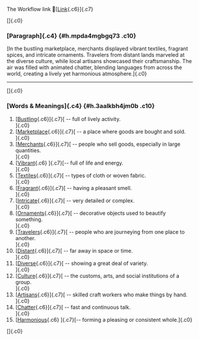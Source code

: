The Workflow link
👏[[Link](https://www.google.com/url?q=http://www.google.com&sa=D&source=editors&ust=1758410336095978&usg=AOvVaw1NnEfk9v8XT082ulDKDLG9){.c6}]{.c7}

[]{.c0}

### [Paragraph]{.c4} {#h.mpda4mgbgq73 .c10}

[In the bustling marketplace, merchants displayed vibrant textiles,
fragrant spices, and intricate ornaments. Travelers from distant lands
marveled at the diverse culture, while local artisans showcased their
craftsmanship. The air was filled with animated chatter, blending
languages from across the world, creating a lively yet harmonious
atmosphere.]{.c0}

------------------------------------------------------------------------

[]{.c0}

### [Words & Meanings]{.c4} {#h.3aalkbh4jm0b .c10}

1.  [[Bustling](https://www.google.com/url?q=http://www.google.com&sa=D&source=editors&ust=1758410336097226&usg=AOvVaw2sUuhp49hnQOmu7NQ_by_L){.c6}]{.c7}[ --
    full of lively activity.\
    ]{.c0}
2.  [[Marketplace](https://www.google.com/url?q=http://www.google.com&sa=D&source=editors&ust=1758410336097492&usg=AOvVaw04XWtrwK10_Yp3HAPa36ru){.c6}]{.c7}[ --
    a place where goods are bought and sold.\
    ]{.c0}
3.  [[Merchants](https://www.google.com/url?q=http://www.google.com&sa=D&source=editors&ust=1758410336097729&usg=AOvVaw2D49XNPjbktZmj5Gnbinsm){.c6}]{.c7}[ --
    people who sell goods, especially in large quantities.\
    ]{.c0}
4.  [[Vibrant](https://www.google.com/url?q=http://www.google.com&sa=D&source=editors&ust=1758410336097944&usg=AOvVaw0GuGmT1gQBrbXRiVaokdqg){.c6}
    ]{.c7}[-- full of life and energy.\
    ]{.c0}
5.  [[Textiles](https://www.google.com/url?q=http://www.google.com&sa=D&source=editors&ust=1758410336098068&usg=AOvVaw0RLXaiDMUNaQG_EF48Tfec){.c6}]{.c7}[ --
    types of cloth or woven fabric.\
    ]{.c0}
6.  [[Fragrant](https://www.google.com/url?q=http://www.google.com&sa=D&source=editors&ust=1758410336098201&usg=AOvVaw3aMLX325Um_jhmlKw6SPaA){.c6}]{.c7}[ --
    having a pleasant smell.\
    ]{.c0}
7.  [[Intricate](https://www.google.com/url?q=http://www.google.com&sa=D&source=editors&ust=1758410336098322&usg=AOvVaw267KN-yFmImFUIkwXVr_E2){.c6}]{.c7}[ --
    very detailed or complex.\
    ]{.c0}
8.  [[Ornaments](https://www.google.com/url?q=http://www.google.com&sa=D&source=editors&ust=1758410336098445&usg=AOvVaw19xu6e0hzlxv4JCM9VpyYx){.c6}]{.c7}[ --
    decorative objects used to beautify something.\
    ]{.c0}
9.  [[Travelers](https://www.google.com/url?q=http://www.google.com&sa=D&source=editors&ust=1758410336098583&usg=AOvVaw2KAmG97MZdD8VGMnCEVISM){.c6}]{.c7}[ --
    people who are journeying from one place to another.\
    ]{.c0}
10. [[Distant](https://www.google.com/url?q=http://www.google.com&sa=D&source=editors&ust=1758410336098726&usg=AOvVaw3dEIaWQjC-mj6O_qMxlUb3){.c6}]{.c7}[ --
    far away in space or time.\
    ]{.c0}
11. [[Diverse](https://www.google.com/url?q=http://www.google.com&sa=D&source=editors&ust=1758410336098842&usg=AOvVaw0oiyNX8vCzKWpZRGKr6yWx){.c6}]{.c7}[ --
    showing a great deal of variety.\
    ]{.c0}
12. [[Culture](https://www.google.com/url?q=http://www.google.com&sa=D&source=editors&ust=1758410336099001&usg=AOvVaw0oQDBWxN9EAw0VzrmibD09){.c6}]{.c7}[ --
    the customs, arts, and social institutions of a group.\
    ]{.c0}
13. [[Artisans](https://www.google.com/url?q=http://www.google.com&sa=D&source=editors&ust=1758410336099169&usg=AOvVaw0LtbbtHGcf3N12XbMw9N9b){.c6}]{.c7}[ --
    skilled craft workers who make things by hand.\
    ]{.c0}
14. [[Chatter](https://www.google.com/url?q=http://www.google.com&sa=D&source=editors&ust=1758410336099412&usg=AOvVaw1bWw4T4zSEgZ2z8fPMqwTA){.c6}]{.c7}[ --
    fast and continuous talk.\
    ]{.c0}
15. [[Harmonious](https://www.google.com/url?q=http://www.google.com&sa=D&source=editors&ust=1758410336099622&usg=AOvVaw23U-AidJ38cvxmII8ai4d9){.c6}
    ]{.c7}[-- forming a pleasing or consistent whole.]{.c0}

[]{.c0}
